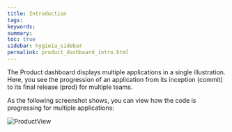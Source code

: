 ```yaml
---
title: Introduction
tags:
keywords:
summary:
toc: true
sidebar: hygieia_sidebar
permalink: product_dashboard_intro.html
---
```


The Product dashboard displays multiple applications in a single illustration. Here, you see the progression of an application from its inception (commit) to its final release (prod) for multiple teams.

As the following screenshot shows, you can view how the code is progressing for multiple applications:

![ProductView](http://capitalone.github.io/Hygieia/media/images/Screenshots/hygieia-product-dashboard.png)
